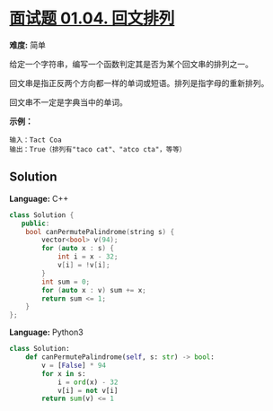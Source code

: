 # [面试题 01.04. 回文排列](https://leetcode-cn.com/problems/palindrome-permutation-lcci/)

**难度:** 简单

给定一个字符串，编写一个函数判定其是否为某个回文串的排列之一。

回文串是指正反两个方向都一样的单词或短语。排列是指字母的重新排列。

回文串不一定是字典当中的单词。



 **示例：** 

```
输入：Tact Coa
输出：True（排列有"taco cat"、"atco cta"，等等）
```

## Solution


**Language:** C++
```C++
class Solution {
   public:
    bool canPermutePalindrome(string s) {
        vector<bool> v(94);
        for (auto x : s) {
            int i = x - 32;
            v[i] = !v[i];
        }
        int sum = 0;
        for (auto x : v) sum += x;
        return sum <= 1;
    }
};

```

**Language:** Python3
```Python
class Solution:
    def canPermutePalindrome(self, s: str) -> bool:
        v = [False] * 94
        for x in s:
            i = ord(x) - 32
            v[i] = not v[i]
        return sum(v) <= 1

```